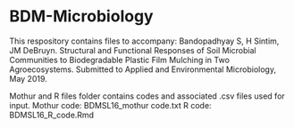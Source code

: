 # BDM-Microbiology

This respository contains files to accompany: Bandopadhyay S, H Sintim, JM DeBruyn. Structural and Functional Responses of Soil Microbial Communities to Biodegradable Plastic Film Mulching in Two Agroecosystems.  Submitted to Applied and Environmental Microbiology, May 2019.


Mothur and R files folder contains codes and associated .csv files used for input.
Mothur code: BDMSL16_mothur code.txt
R code: BDMSL16_R_code.Rmd
